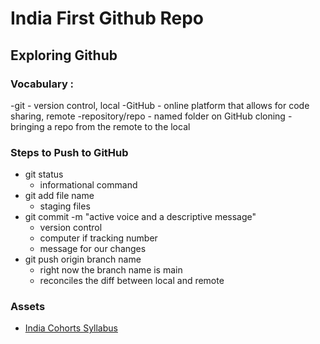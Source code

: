 # India First Github Repo

## Exploring Github

### Vocabulary :
-git - version control, local
-GitHub - online platform that allows for code sharing, remote
-repository/repo - named folder on GitHub
cloning - bringing a repo from the remote to the local

### Steps to Push to GitHub
- git status
  - informational command
- git add file name
  - staging files
- git commit -m "active voice and a descriptive message"
  - version control
  - computer if tracking number
  - message for our changes
- git push origin branch name
  - right now the branch name is main
  - reconciles the diff between local and remote

### Assets
- [India Cohorts Syllabus](https://github.com/learn-academy-2023-india/syllabus)